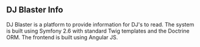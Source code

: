 ## DJ Blaster Info

DJ Blaster is a platform to provide information for DJ's to read. The system is built using Symfony 2.6 with standard Twig templates and the Doctrine ORM. The frontend is built using Angular JS.